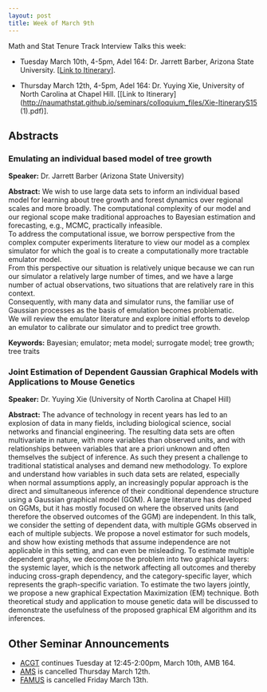 ```yaml
---
layout: post
title: Week of March 9th
---
```


Math and Stat Tenure Track Interview Talks this week:

- Tuesday  March 10th, 4-5pm, Adel 164: Dr. Jarrett Barber, Arizona State University. [[Link to Itinerary](http://naumathstat.github.io/seminars/colloquium_files/Barber-ItineraryS15.pdf)].

- Thursday March 12th, 4-5pm, Adel 164: Dr. Yuying Xie, University of North Carolina at Chapel Hill. [[Link to Itinerary](http://naumathstat.github.io/seminars/colloquium_files/Xie-ItineraryS15 (1).pdf)].

## Abstracts ##

### Emulating an individual based model of tree growth ###

**Speaker:** Dr. Jarrett Barber (Arizona State University)

**Abstract:** We wish to use large data sets to inform an individual based model for learning about tree growth and forest dynamics
over regional scales and more broadly.  The computational complexity of our model and our
regional scope make traditional approaches to Bayesian estimation and forecasting, e.g., MCMC, practically infeasible.  
To address the computational issue, we borrow perspective from the complex computer experiments literature to
view our model as a complex simulator for which the goal is to create a computationally more tractable emulator model.  
From this perspective our situation is relatively unique because we can run our simulator a relatively large number of times,
and we have a large number of actual observations, two situations that are relatively rare in this context.  
Consequently, with many data and simulator runs,
the familiar use of Gaussian processes as the basis of emulation becomes problematic.  
We will review the
emulator literature and explore initial efforts to develop an emulator to calibrate our simulator and to predict tree growth.

**Keywords:** Bayesian; emulator; meta model; surrogate model; tree growth; tree traits

### Joint Estimation of Dependent Gaussian Graphical Models with Applications to Mouse Genetics ###

**Speaker:** Dr. Yuying Xie (University of North Carolina at Chapel Hill)

**Abstract:**  The advance of technology in recent years has led to an explosion of data in many fields, including biological science, social networks and financial engineering. The resulting data sets are often multivariate in nature, with more variables than observed units, and with relationships between variables that are a priori unknown and often themselves the subject of inference. As such they present a challenge to traditional statistical analyses and demand new methodology. To explore and understand how variables in such data sets are related, especially when normal assumptions apply, an increasingly popular approach is the direct and simultaneous inference of their conditional dependence structure using a Gaussian graphical model (GGM). A large literature has developed on GGMs, but it has mostly focused on where the observed units (and therefore the observed outcomes of the GGM) are independent. In this talk, we consider the setting of dependent data, with multiple GGMs observed in each of multiple subjects. We propose a novel estimator for such models, and show how existing methods that assume independence are not applicable in this setting, and can even be misleading.  To estimate multiple dependent graphs, we decompose the problem into two graphical layers: the systemic layer, which is the network affecting all outcomes and thereby inducing cross-graph dependency, and the category-specific layer, which represents the graph-specific variation. To estimate the two layers jointly, we propose a new graphical Expectation Maximization (EM) technique.  Both theoretical study and application to mouse genetic data will be discussed to demonstrate the usefulness of the proposed graphical EM algorithm and its inferences.

## Other Seminar Announcements ##

- [ACGT](acgtSpring2015) continues Tuesday at 12:45-2:00pm, March 10th, AMB 164.  
- [AMS](amsSpring2015) is cancelled Thursday March 12th.
- [FAMUS](famusSpring2015) is cancelled Friday March 13th.
